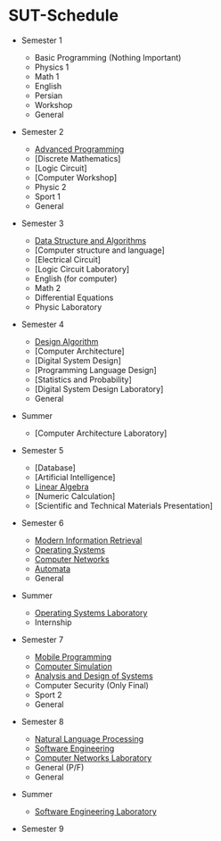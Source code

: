 # SUT-Schedule

- Semester 1
    - Basic Programming (Nothing Important)
    - Physics 1
    - Math 1
    - English
    - Persian
    - Workshop
    - General

- Semester 2
    - [Advanced Programming](https://github.com/saaz742/Advanced-Programming)
    - [Discrete Mathematics]
    - [Logic Circuit]
    - [Computer Workshop]
    - Physic 2
    - Sport 1
    - General

- Semester 3
    - [Data Structure and Algorithms](https://github.com/saaz742/Data-Structures-and-Algorithms)
    - [Computer structure and language]
    - [Electrical Circuit]
    - [Logic Circuit Laboratory]
    - English (for computer)
    - Math 2
    - Differential Equations
    - Physic Laboratory
    

- Semester 4
    - [Design Algorithm](https://github.com/saaz742/Design-Algorithm)
    - [Computer Architecture]
    - [Digital System Design]
    - [Programming Language Design]
    - [Statistics and Probability]
    - [Digital System Design Laboratory]
    - General

- Summer
    - [Computer Architecture Laboratory]
  
- Semester 5
    - [Database]
    - [Artificial Intelligence]
    - [Linear Algebra](https://github.com/saaz742/Linear-algebra)
    - [Numeric Calculation]
    - [Scientific and Technical Materials Presentation]

- Semester 6
    - [Modern Information Retrieval](https://github.com/saaz742/Modern-Information-Retrieval)
    - [Operating Systems](https://github.com/saaz742/Operating-Systems)
    - [Computer Networks](https://github.com/saaz742/Computer-Networks)
    - [Automata](https://github.com/saaz742/Automata)
    - General

- Summer
  - [Operating Systems Laboratory](https://github.com/saaz742/Operating-Systems-Laboratory)
  - Internship

- Semester 7
    - [Mobile Programming](https://github.com/saaz742/Mobile-Programming)
    - [Computer Simulation](https://github.com/saaz742/Computer-Simulation)
    - [Analysis and Design of Systems](https://github.com/saaz742/Analysis-and-Design-of-Systems)
    - Computer Security (Only Final)
    - Sport 2
    - General

- Semester 8
    - [Natural Language Processing](https://github.com/saaz742/NLP)
    - [Software Engineering](https://github.com/saaz742/Software-Enginnering)
    - [Computer Networks Laboratory](https://github.com/saaz742/Computer-Networks-Laboratory)
    - General (P/F)
    - General

- Summer
    - [Software Engineering Laboratory](https://github.com/saaz742/SE-Lab)
      
- Semester 9
